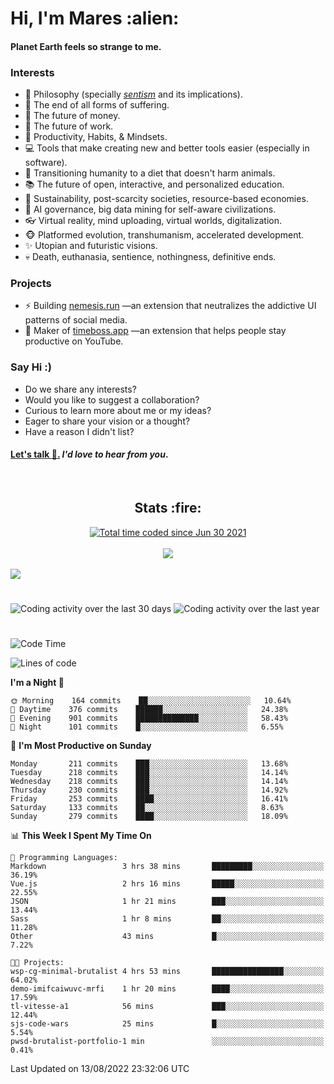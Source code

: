 <h1>Hi, I'm Mares :alien:</h1>

#### Planet Earth feels so strange to me.

### **Interests**

- 🌊 Philosophy (specially [_sentism_][sentismmedium] and its implications).
- 🎯 The end of all forms of suffering.
- 💸 The future of money.
- 💼 The future of work.
- 🧠 Productivity, Habits, & Mindsets.
- 💻 Tools that make creating new and better tools easier (especially in software).
- 🥗 Transitioning humanity to a diet that doesn't harm animals.
- 📚 The future of open, interactive, and personalized education.
- 🌱 Sustainability, post-scarcity societies, resource-based economies.
- 🤖 AI governance, big data mining for self-aware civilizations.
- 👓 Virtual reality, mind uploading, virtual worlds, digitalization.
- 🐵 Platformed evolution, transhumanism, accelerated development.
- ✨ Utopian and futuristic visions.
- 💀 Death, euthanasia, sentience, nothingness, definitive ends.


### **Projects**

- ⚡ Building [nemesis.run](https://chrome.google.com/webstore/detail/nemesis-%E2%80%93-humane-design-f/blfbbifgjgikekfochleknjcopefifgo?hl=en) —an extension that neutralizes the addictive UI patterns of social media.
- 💎 Maker of [timeboss.app](https://timeboss.app) —an extension that helps people stay productive on YouTube.


### **Say Hi :)**

- Do we share any interests?
- Would you like to suggest a collaboration?
- Curious to learn more about me or my ideas?
- Eager to share your vision or a thought?
- Have a reason I didn't list?

#### [Let's talk :wave:.](mailto:mareszhar@gmail.com) _I'd love to hear from you_.

[sentismmedium]: https://medium.com/@mareszhar/born-a-prisoner-a-reflection-about-life-its-struggles-and-a-plan-to-escape-d8566ce9b026

<br>

<h2 align="center">Stats :fire:</h2>

<div align="center">
  <a href="https://wakatime.com/@cfdc0e0d-4860-4b62-9ff0-cb659185525e">
    <img src="https://wakatime.com/badge/user/cfdc0e0d-4860-4b62-9ff0-cb659185525e.svg" alt="Total time coded since Jun 30 2021" />
  </a>
</div>

<br>

<!-- 
Add or remove this: 
&dates=B1AAB3FF 
...or this...
&date_format=M%20j%5B%2C%20Y%5D
from the *streak stats URL below* if they get bugged and aren't updating: 
-->

<div align="center">
  <img src="https://github-readme-streak-stats.herokuapp.com?user=mareszhar&theme=black-ice&hide_border=true&stroke=FFFFFF15&ring=DF8FFE&fire=DF8FFE&currStreakLabel=DF8FFE&background=1A232A&currStreakNum=86FFAB&dates=B1AAB3FF&date_format=M%20j%5B%2C%20Y%5D">
</div>

<br>

<img src="https://activity-graph.herokuapp.com/graph?username=mareszhar&theme=nord&bg_color=00000000&color=979797&line=DF8FFE&point=00000000&area=true&hide_border=true">

<br>

<h1></h1>

<img src="https://wakatime.com/share/@mares/5df0ff02-9c79-41b4-b540-51dc9c65a57b.svg" alt="Coding activity over the last 30 days" />
<img src="https://wakatime.com/share/@mares/ea89ba71-f374-40af-930c-e0655909fe37.svg" alt="Coding activity over the last year" />

<h1></h1>

<!--START_SECTION:waka-->
![Code Time](http://img.shields.io/badge/Code%20Time-580%20hrs%2039%20mins-blue)

![Lines of code](https://img.shields.io/badge/From%20Hello%20World%20I%27ve%20Written-152%20Thousand%20lines%20of%20code-blue)

**I'm a Night 🦉** 

```text
🌞 Morning    164 commits    ██░░░░░░░░░░░░░░░░░░░░░░░   10.64% 
🌆 Daytime    376 commits    ██████░░░░░░░░░░░░░░░░░░░   24.38% 
🌃 Evening    901 commits    ██████████████░░░░░░░░░░░   58.43% 
🌙 Night      101 commits    █░░░░░░░░░░░░░░░░░░░░░░░░   6.55%

```
📅 **I'm Most Productive on Sunday** 

```text
Monday       211 commits    ███░░░░░░░░░░░░░░░░░░░░░░   13.68% 
Tuesday      218 commits    ███░░░░░░░░░░░░░░░░░░░░░░   14.14% 
Wednesday    218 commits    ███░░░░░░░░░░░░░░░░░░░░░░   14.14% 
Thursday     230 commits    ███░░░░░░░░░░░░░░░░░░░░░░   14.92% 
Friday       253 commits    ████░░░░░░░░░░░░░░░░░░░░░   16.41% 
Saturday     133 commits    ██░░░░░░░░░░░░░░░░░░░░░░░   8.63% 
Sunday       279 commits    ████░░░░░░░░░░░░░░░░░░░░░   18.09%

```


📊 **This Week I Spent My Time On** 

```text
💬 Programming Languages: 
Markdown                 3 hrs 38 mins       █████████░░░░░░░░░░░░░░░░   36.19% 
Vue.js                   2 hrs 16 mins       █████░░░░░░░░░░░░░░░░░░░░   22.55% 
JSON                     1 hr 21 mins        ███░░░░░░░░░░░░░░░░░░░░░░   13.44% 
Sass                     1 hr 8 mins         ██░░░░░░░░░░░░░░░░░░░░░░░   11.28% 
Other                    43 mins             █░░░░░░░░░░░░░░░░░░░░░░░░   7.22%

🐱‍💻 Projects: 
wsp-cg-minimal-brutalist 4 hrs 53 mins       ████████████████░░░░░░░░░   64.02% 
demo-imifcaiwuvc-mrfi    1 hr 20 mins        ████░░░░░░░░░░░░░░░░░░░░░   17.59% 
tl-vitesse-a1            56 mins             ███░░░░░░░░░░░░░░░░░░░░░░   12.44% 
sjs-code-wars            25 mins             █░░░░░░░░░░░░░░░░░░░░░░░░   5.54% 
pwsd-brutalist-portfolio-1 min               ░░░░░░░░░░░░░░░░░░░░░░░░░   0.41%

```


 Last Updated on 13/08/2022 23:32:06 UTC
<!--END_SECTION:waka-->
